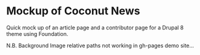 # Mockup of Coconut News

Quick mock up of an article page and a contributor page for a Drupal 8 theme using Foundation.



N.B. Background Image relative paths not working in gh-pages demo site...

